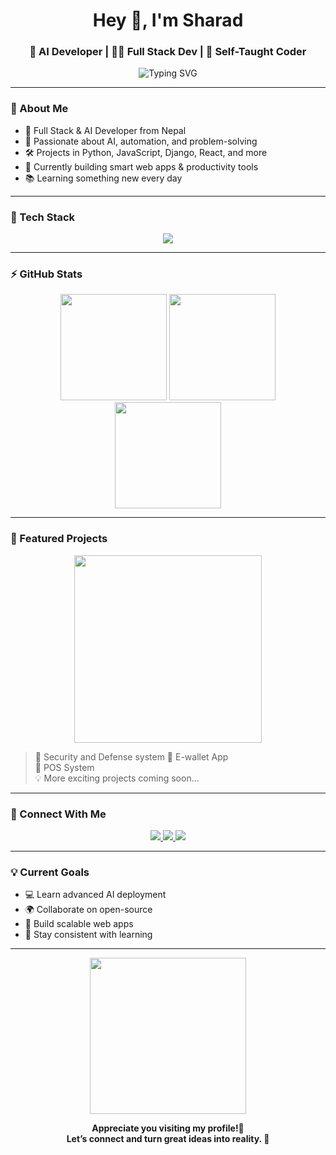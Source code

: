 

<h1 align="center">Hey 👋, I'm Sharad</h1>
<h3 align="center">🧠 AI Developer | 🧑‍💻 Full Stack Dev | 🚀 Self-Taught Coder</h3>

<p align="center">
  <img src="https://readme-typing-svg.herokuapp.com?font=Fira+Code&size=22&pause=1000&color=36BCF7&center=true&vCenter=true&width=500&lines=Full+Stack+Developer;AI+Enthusiast;Python+Lover;Open+Source+Contributor;Lifelong+Learner" alt="Typing SVG" />
</p>

---

### 🌌 About Me

- 🚀 Full Stack & AI Developer from Nepal  
- 🧠 Passionate about AI, automation, and problem-solving  
- 🛠️ Projects in Python, JavaScript, Django, React, and more  
- 🎯 Currently building smart web apps & productivity tools  
- 📚 Learning something new every day  

---

### 🧰 Tech Stack

<p align="center">
  <img src="https://skillicons.dev/icons?i=python,django,flask,js,react,nodejs,express,mongodb,mysql,git,github,html,css,vscode,linux" />
</p>

---

### ⚡ GitHub Stats

<div align="center">
  <img src="https://github-readme-stats.vercel.app/api?username=yourusername&show_icons=true&theme=tokyonight&hide_border=true" height="170px"/>
  <img src="https://github-readme-streak-stats.herokuapp.com/?user=yourusername&theme=tokyonight&hide_border=true" height="170px"/>
  <img src="https://github-readme-stats.vercel.app/api/top-langs/?username=yourusername&layout=compact&theme=tokyonight&hide_border=true" height="170px"/>
</div>

---

### 🚀 Featured Projects

<p align="center">
  <img src="https://media.giphy.com/media/RbDKaczqWovIugyJmW/giphy.gif" width="300"/>
</p>

> 🧠 Security and Defense system 
> 📱 E-wallet App   
> 💼 POS System  
> 💡 More exciting projects coming soon...

---

### 🔗 Connect With Me

<p align="center">
  <a href="https://www.instagram.com/your_insta" target="_blank">
    <img src="https://img.shields.io/badge/Instagram-%23E4405F?style=for-the-badge&logo=instagram&logoColor=white"/>
  </a>
  <a href="https://www.facebook.com/your_fb" target="_blank">
    <img src="https://img.shields.io/badge/Facebook-%231877F2?style=for-the-badge&logo=facebook&logoColor=white"/>
  </a>
  <a href="https://www.linkedin.com/in/your_linkedin" target="_blank">
    <img src="https://img.shields.io/badge/LinkedIn-%230077B5?style=for-the-badge&logo=linkedin&logoColor=white"/>
  </a>
</p>

---

### 💡 Current Goals

- 💻 Learn advanced AI deployment  
- 🌍 Collaborate on open-source  
- 📱 Build scalable web apps  
- 🧘 Stay consistent with learning  

---

<p align="center">
  <img src="https://media4.giphy.com/media/v1.Y2lkPTc5MGI3NjExazI1dDVjdnhubTFzcXZwZmhmZmJ1MGw3aDJydjZsa2h3YnFoM2FjaiZlcD12MV9pbnRlcm5hbF9naWZfYnlfaWQmY3Q9Zw/bGgsc5mWoryfgKBx1u/giphy.gif" width="250" />
</p>

<p align="center"><b>Appreciate you visiting my profile!🙏 <br> Let’s connect and turn great ideas into reality. 🚀</b></p>
